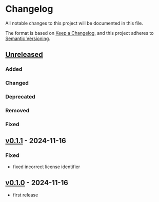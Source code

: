 # Changelog

All notable changes to this project will be documented in this file.

The format is based on [Keep a Changelog](https://keepachangelog.com/en/1.0.0/),
and this project adheres to [Semantic Versioning](https://semver.org/spec/v2.0.0.html).

## [Unreleased]

### Added

### Changed

### Deprecated

### Removed

### Fixed

## [v0.1.1] - 2024-11-16

### Fixed

- fixed incorrect license identifier

## [v0.1.0] - 2024-11-16

- first release

[Unreleased]: https://github.com/stacchain/stac-merkle-tree-cli/tree/v0.1.1...main
[v0.1.1]: https://github.com/stacchain/stac-merkle-tree-cli/tree/v0.1.0...v0.1.1
[v0.1.0]: https://github.com/stacchain/stac-merkle-tree-cli/tree/v0.1.0
